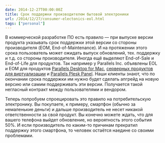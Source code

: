 ```yaml
---
date: 2014-12-27T00:00:00Z
title: Срок поддержки производителем бытовой электроники
url: /2014/12/27/consumer-electonics-eol.html
tags: ["personal"]
---
```


В коммерческой разработке ПО есть правило —
при выпуске версии продукта указывать срок поддержки этой версии
со стороны производителя (EOM, End-of-Maintenance). И на протяжении этого срока
пользователь может ожидать выпуск обновлений, тех. поддержку и т.д. со стороны производителя.
Иногда ещё выделяют End-of-Sale и End-of-Life для продуктов.
Так например у Parallels Inc. объявлены EOL и EOM для продуктов [Parallels Desktop for Mac](https://kb.parallels.com/en/114604), [серверных продуктов для виртуализации](http://sp.parallels.com/hcap/support/policies/server-lifecycle/) и
[Parallels Plesk Panel](http://sp.parallels.com/au/hcap/support/policies/plesk-lifecycle/).
Наши клиенты знают, что по окончании срока поддержки им нужно будет
сделать апгрейд на новую версию или самим поддерживать эти версии.
Получается такой негласный контракт между пользователями и вендором.

Теперь попробуем спроецировать это правило на потребительскую электронику.
Вы покупаете, к примеру, смартфон (обычно за немаленькие деньги) и дальше производитель
не несет никакой ответственности за свой продукт. Вы конечно можете ждать,
что для вашего телефона выйдет обновление, но вероятность этого события 50%.
И если производитель по каким-то причинам прекратил поддержку этого смартфона,
то человек остаётся наедине со своими проблемами.
